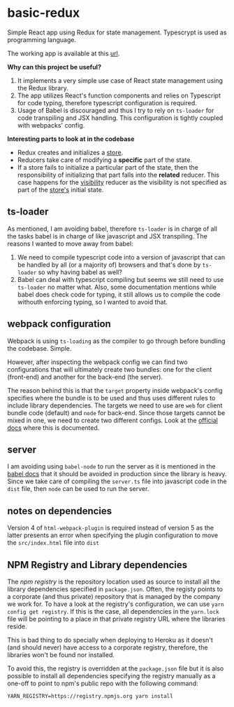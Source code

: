 # basic-redux
Simple React app using Redux for state management. Typescrypt is used as programming language.

The working app is available at this [url](https://iromero-basic-redux.herokuapp.com/).

**Why can this project be useful?**

1. It implements a very simple use case of React state management using the Redux library.
1. The app utilizes React's function components and relies on Typescript for code typing, therefore typescript configuration is required.
1. Usage of Babel is discouraged and thus I try to rely on `ts-loader` for code transpiling and JSX handling. This configuration is tightly coupled with webpacks' config.

**Interesting parts to look at in the codebase**

* Redux creates and initializes a [store](./src/redux/store/store.ts).
* Reducers take care of modifying a **specific** part of the state.
* If a store fails to initialize a particular part of the state, then the responsibility of initializing that part falls into the **related** reducer. This case happens for the [visibility](./src/redux/reducers/visibilityReducer.ts) reducer as the visibility is not specified as part of the [store's](./src/redux/store/store.ts) initial state.

## ts-loader

As mentioned, I am avoiding babel, therefore `ts-loader` is in charge of all the tasks babel is in charge of like javascript and JSX transpiling.
The reasons I wanted to move away from babel:

1. We need to compile typescript code into a version of javascript that can be handled by all (or a majority of) browsers and that's done by `ts-loader` so why having babel as well?
1. Babel can deal with typescript compiling but seems we still need to use `ts-loader` no matter what. Also, some documentation mentions while babel does check code for typing, it still allows us to compile the code withouth enforcing typing, so I wanted to avoid that.

## webpack configuration

Webpack is using `ts-loading` as the compiler to go through before bundling the codebase. Simple.

However, after inspecting the webpack config we can find two configurations that will ultimately create two bundles: one for the client (front-end) and another for the back-end (the server).

The reason behind this is that the `target` property inside webpack's config specifies where the bundle is to be used and thus uses different rules to include library dependencies.
The targets we need to use are `web` for client bundle code (default) and `node` for back-end. Since those targets cannot be mixed in one, we need to create two different configs.
Look at the [official docs](https://webpack.js.org/concepts/targets/) where this is documented.

## server
I am avoiding using `babel-node` to run the server as it is mentioned in the [babel docs](https://babeljs.io/docs/en/babel-node) that it should be avoided in production since the library is heavy.
Since we take care of compiling the `server.ts` file into javascript code in the `dist` file, then `node` can be used to run the server.

## notes on dependencies
Version 4 of `html-webpack-plugin` is required instead of version 5 as the latter presents an error when specifying the plugin configuration to move the `src/index.html` file into `dist`

## NPM Registry and Library dependencies
The *npm registry* is the repository location used as source to install all the library dependencies specified in `package.json`. Often, the registy points to a corporate (and thus private) repository that is managed by the company we work for. To have a look at the registry's configuration, we can use `yarn config get registry`. If this is the case, all dependencies in the `yarn.lock` file will be pointing to a place in that private registry URL where the libraries reside.

This is bad thing to do specially when deploying to Heroku as it doesn't (and should never) have access to a corporate registry, therefore, the libraries won't be found nor installed.

To avoid this, the registry is overridden at the `package.json` file but it is also possible to install all dependencies specifying the registry manually as a one-off to point to npm's public repo with the following command:

`YARN_REGISTRY=https://registry.npmjs.org yarn install`
